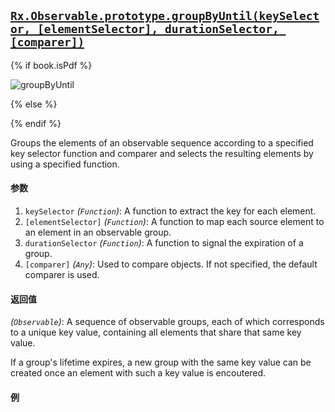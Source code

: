 ## [`Rx.Observable.prototype.groupByUntil(keySelector, [elementSelector], durationSelector, [comparer])`](https://github.com/Reactive-Extensions/RxJS/blob/master/src/core/linq/observable/groupbyuntil.js)

{% if book.isPdf %}

![groupByUntil](http://reactivex.io/documentation/operators/images/groupByUntil.png)

{% else %}



{% endif %}

Groups the elements of an observable sequence according to a specified key selector function and comparer and selects the resulting elements by using a specified function.

#### 参数
1. `keySelector` *(`Function`)*: A function to extract the key for each element.
2. `[elementSelector]` *(`Function`)*: A function to map each source element to an element in an observable group.
3. `durationSelector` *(`Function`)*: A function to signal the expiration of a group.
4. `[comparer]` *(`Any`)*: Used to compare objects. If not specified, the default comparer is used.

#### 返回值
*(`Observable`)*: A sequence of observable groups, each of which corresponds to a unique key value, containing all elements that share that same key value.

If a group's lifetime expires, a new group with the same key value can be created once an element with such a key value is encoutered.

#### 例

[](http://jsbin.com/fohafa/1/embed?js,console)
